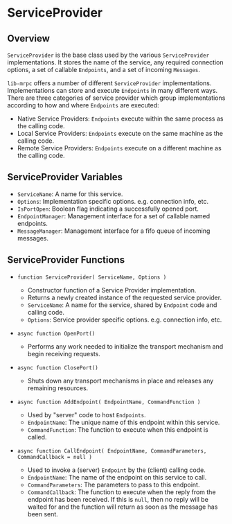 
# ServiceProvider

## Overview

`ServiceProvider` is the base class used by the various `ServiceProvider` implementations.
It stores the name of the service, any required connection options, a set of callable `Endpoints`, and a set of incoming `Messages`.

`lib-mrpc` offers a number of different `ServiceProvider` implementations.
Implementations can store and execute `Endpoints` in many different ways.
There are three categories of service provider which group implementations according to how and
where `Endpoints` are executed:

- Native Service Providers: `Endpoints` execute within the same process as the calling code.
- Local Service Providers: `Endpoints` execute on the same machine as the calling code.
- Remote Service Providers: `Endpoints` execute on a different machine as the calling code.


## ServiceProvider Variables

- `ServiceName`: A name for this service.
- `Options`: Implementation specific options. e.g. connection info, etc.
- `IsPortOpen`: Boolean flag indicating a successfully opened port.
- `EndpointManager`: Management interface for a set of callable named endpoints.
- `MessageManager`: Management interface for a fifo queue of incoming messages.


## ServiceProvider Functions

- `function ServiceProvider( ServiceName, Options )`
	- Constructor function of a Service Provider implementation.
	- Returns a newly created instance of the requested service provider.
	- `ServiceName`: A name for the service, shared by `Endpoint` code and calling code.
	- `Options`: Service provider specific options. e.g. connection info, etc.

- `async function OpenPort()`
	- Performs any work needed to initialize the transport mechanism and begin receiving requests.


- `async function ClosePort()`
	- Shuts down any transport mechanisms in place and releases any remaining resources.


- `async function AddEndpoint( EndpointName, CommandFunction )`
	- Used by "server" code to host `Endpoints`.
	- `EndpointName`: The unique name of this endpoint within this service.
	- `CommandFunction`: The function to execute when this endpoint is called.


- `async function CallEndpoint( EndpointName, CommandParameters, CommandCallback = null )`
	- Used to invoke a (server) `Endpoint` by the (client) calling code.
	- `EndpointName`: The name of the endpoint on this service to call.
	- `CommandParameters`: The parameters to pass to this endpoint.
	- `CommandCallback`: The function to execute when the reply from the endpoint has been received.
		If this is `null`, then no reply will be waited for and the function will return as soon
		as the message has been sent.
